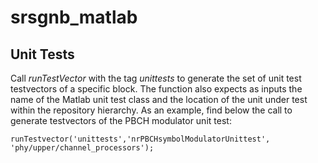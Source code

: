 # srsgnb_matlab

## Unit Tests

Call *runTestVector* with the tag *unittests* to generate the set of unit test testvectors of a specific block. The function also expects as inputs the name of the Matlab unit test class and the location of the unit under test within the repository hierarchy. As an example, find below the call to generate testvectors of the PBCH modulator unit test:

```
runTestvector('unittests','nrPBCHsymbolModulatorUnittest', 'phy/upper/channel_processors');
```
